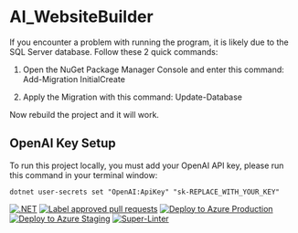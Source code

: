 # AI_WebsiteBuilder

If you encounter a problem with running the program, it is likely due to the SQL Server database. Follow these 2 quick commands:

1. Open the NuGet Package Manager Console and enter this command: Add-Migration InitialCreate

2. Apply the Migration with this command: Update-Database

Now rebuild the project and it will work. 

## OpenAI Key Setup

To run this project locally, you must add your OpenAI API key, please run this command in your terminal window:

`dotnet user-secrets set "OpenAI:ApiKey" "sk-REPLACE_WITH_YOUR_KEY"`

[![.NET](https://github.com/KeithKillilea/AI_WebsiteBuilder/actions/workflows/dotnet.yml/badge.svg)](https://github.com/KeithKillilea/AI_WebsiteBuilder/actions/workflows/dotnet.yml)
[![Label approved pull requests](https://github.com/KeithKillilea/AI_WebsiteBuilder/actions/workflows/approval-workflow.yml/badge.svg)](https://github.com/KeithKillilea/AI_WebsiteBuilder/actions/workflows/approval-workflow.yml)
[![Deploy to Azure Production](https://github.com/KeithKillilea/AI_WebsiteBuilder/actions/workflows/deploy-to-production.yml/badge.svg)](https://github.com/KeithKillilea/AI_WebsiteBuilder/actions/workflows/deploy-to-production.yml)
[![Deploy to Azure Staging](https://github.com/KeithKillilea/AI_WebsiteBuilder/actions/workflows/deploy-to-staging.yml/badge.svg)](https://github.com/KeithKillilea/AI_WebsiteBuilder/actions/workflows/deploy-to-staging.yml)
[![Super-Linter](https://github.com/KeithKillilea/AI_WebsiteBuilder/actions/workflows/linter.yml/badge.svg)](https://github.com/KeithKillilea/AI_WebsiteBuilder/actions/workflows/linter.yml)
